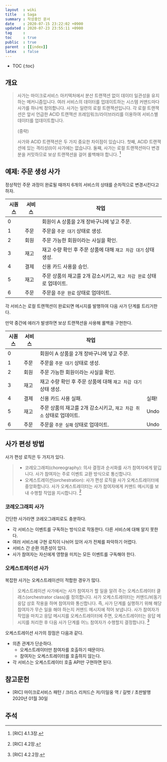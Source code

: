 ```yaml
---
layout  : wiki
title   : Saga
summary : 작성중인 문서
date    : 2020-07-15 23:22:02 +0900
updated : 2020-07-23 23:55:11 +0900
tag     : 
toc     : true
public  : true
parent  : [[index]]
latex   : false
---
```

* TOC
{:toc}

## 개요

> 사가는 마이크로서비스 아키텍처에서 분산 트랜잭션 없이 데이터 일관성을 유지하는 메커니즘입니다.
여러 서비스의 데이터를 업데이트하는 시스템 커맨드마다 사가를 하나씩 정의합니다.
사가는 일련의 로컬 트랜잭션입니다.
각 로컬 트랜잭션은 앞서 언급한 ACID 트랜잭션 프레임워크/라이브러리를 이용하여 서비스별 데이터를 업데이트합니다.
>
> (중략)
>
> 사가와 ACID 트랜잭션은 두 가지 중요한 차이점이 있습니다.
첫째, ACID 트랜잭션에 있는 격리성(I)이 사가에는 없습니다.
둘째, 사가는 로컬 트랜잭션마다 변경분을 커밋하므로 보상 트랜잭션을 걸어 롤백해야 합니다.
[^RIC-4-1-3]

## 예제: 주문 생성 사가

정상적인 주문 과정이 완료될 때까지 6개의 서비스의 상태를 순차적으로 변경시킨다고 하자.

| 시퀀스 | 서비스 | 작업                                                                 |
|--------|--------|----------------------------------------------------------------------|
| 0      |        | 회원이 A 상품을 2개 장바구니에 넣고 주문.                            |
| 1      | 주문   | 주문을 `주문 대기` 상태로 생성.                                      |
| 2      | 회원   | 주문 가능한 회원이라는 사실을 확인.                                  |
| 3      | 재고   | 재고 수량 확인 후 주문 상품에 대해 `재고 차감 대기` 상태 생성.       |
| 4      | 결제   | 신용 카드 사용을 승인.                                               |
| 5      | 재고   | 주문 상품의 재고를 2개 감소시키고, `재고 차감 완료` 상태로 업데이트. |
| 6      | 주문   | 주문을 `주문 완료` 상태로 업데이트.                                  |

각 서비스는 로컬 트랜잭션이 완료되면 메시지를 발행하여 다음 사가 단계를 트리거한다.

만약 중간에 에러가 발생하면 보상 트랜잭션을 사용해 롤백을 구현한다.

| 시퀀스 | 서비스 | 작업                                                                 |       |
|--------|--------|----------------------------------------------------------------------|-------|
| 0      |        | 회원이 A 상품을 2개 장바구니에 넣고 주문.                            |       |
| 1      | 주문   | 주문을 `주문 대기` 상태로 생성.                                      |       |
| 2      | 회원   | 주문 가능한 회원이라는 사실을 확인.                                  |       |
| 3      | 재고   | 재고 수량 확인 후 주문 상품에 대해 `재고 차감 대기` 상태 생성.       |       |
| 4      | 결제   | 신용 카드 사용 실패.                                                 | 실패! |
| 5      | 재고   | 주문 상품의 재고를 2개 감소시키고, `재고 차감 취소` 상태로 업데이트. | Undo  |
| 6      | 주문   | 주문을 `주문 실패` 상태로 업데이트.                                  | Undo  |

## 사가 편성 방법

사가 편성 로직은 두 가지가 있다.

> - 코레오그래피(choreography): 의사 결정과 순서화를 사가 참여자에게 맡깁니다. 사가 참여자는 주로 이벤트 교환 방식으로 통신합니다.
> - 오케스트레이션(orchestration): 사가 편성 로직을 사가 오케스트레이터에 중앙화합니다. 사가 오케스트레이터는 사가 참여자에게 커맨드 메시지를 보내 수행할 작업을 지시합니다.
[^RIC-4-2]

### 코레오그래피 사가

간단한 사가라면 코레오그래피로도 충분하다.

- 각 서비스는 이벤트를 구독하는 방식으로 작동한다. 다른 서비스에 대해 알지 못한다.
- 여러 서비스에 구현 로직이 나뉘어 있어 사가 전체를 파악하기 어렵다.
- 서비스 간 순환 의존성이 있다.
- 사가 참여자는 자신에게 영향을 미치는 모든 이벤트를 구독해야 한다.

### 오케스트레이션 사가

복잡한 사가는 오케스트레이션이 적합한 경우가 많다.

> 오케스트레이션 사가에서는 사가 참여자가 할 일을 알려 주는 오케스트레이터 클래스(orchestrator class)를 정의합니다.
사가 오케스트레이터는 커맨드/비동기 응답 상호 작용을 하며 참여자와 통신합니다.
즉, 사가 단계를 실행하기 위해 해당 참여자가 무슨 일을 해야 하는지 커맨드 메시지에 적어 보냅니다.
사가 참여자가 작업을 마치고 응답 메시지를 오케스트레이터에 주면,
오케스트레이터는 응답 메시지를 처리한 후 다음 사가 단계를 어느 참여자가 수행할지 결정합니다.
[^RIC-4-2-2]

오케스트레이션 사가의 장점은 다음과 같다.

- 의존 관계가 단순하다.
    - 오케스트레이터만 참여자를 호출하기 때문이다.
    - 참여자는 오케스트레이터를 호출하지 않는다.
- 각 서비스는 오케스트레이터 호출 API만 구현하면 된다.

## 참고문헌

- [RIC] 마이크로서비스 패턴 / 크리스 리처드슨 저/이일웅 역 / 길벗 / 초판발행 2020년 01월 30일

## 주석

[^RIC-4-0]: [RIC] 4장.
[^RIC-4-1-3]: [RIC] 4.1.3장.
[^RIC-4-2]: [RIC] 4.2장.
[^RIC-4-2-2]: [RIC] 4.2.2장.

